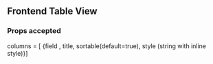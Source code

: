 ## Frontend Table View

### Props accepted

columns = [ {field , title, sortable(default=true), style (string with inline style)}]